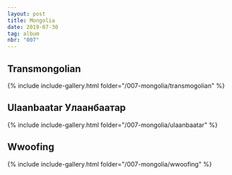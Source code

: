 ```yaml
---
layout: post
title: Mongolia
date: 2019-07-30
tag: album
nbr: "007"
---
```


<h2>Transmongolian</h2>

{% include include-gallery.html folder="/007-mongolia/transmogolian" %}

<h2>Ulaanbaatar Улаанбаатар</h2>

{% include include-gallery.html folder="/007-mongolia/ulaanbaatar" %}

<h2>Wwoofing</h2>

{% include include-gallery.html folder="/007-mongolia/wwoofing" %}
